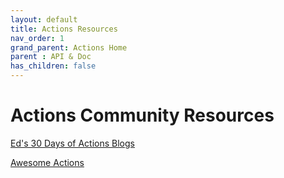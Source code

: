 ```yaml
---
layout: default
title: Actions Resources
nav_order: 1
grand_parent: Actions Home 
parent : API & Doc
has_children: false
---
```


# Actions Community Resources

[Ed's 30 Days of Actions Blogs](https://www.edwardthomson.com/blog/github_actions_advent_calendar.html)

[Awesome Actions](https://github.com/sdras/awesome-actions)
